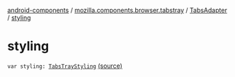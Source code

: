 [android-components](../../index.md) / [mozilla.components.browser.tabstray](../index.md) / [TabsAdapter](index.md) / [styling](./styling.md)

# styling

`var styling: `[`TabsTrayStyling`](../-tabs-tray-styling/index.md) [(source)](https://github.com/mozilla-mobile/android-components/blob/master/components/browser/tabstray/src/main/java/mozilla/components/browser/tabstray/TabsAdapter.kt#L41)